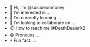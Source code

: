 - 👋 Hi, I’m @suicideonmoney
- 👀 I’m interested in ...
- 🌱 I’m currently learning ...
- 💞️ I’m looking to collaborate on ...
- 📫 How to reach me @DeathDealerX2
- 😄 Pronouns: ...
- ⚡ Fun fact: ...

<!---
suicideonmoney/suicideonmoney is a ✨ special ✨ repository because its `README.md` (this file) appears on your GitHub profile.
You can click the Preview link to take a look at your changes.
--->

